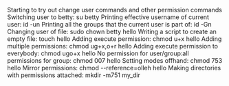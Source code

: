 Starting to try out change user commands and other permission commands
Switching user to betty: su betty
Printing effective username of current user: id -un
Printing all the groups that the current user is part of: id -Gn
Changing user of file: sudo chown betty hello
Writing a script to create an empty file: touch hello
Adding execute permission:  chmod u+x hello
Adding multiple permissions: chmod ug+x,o+r hello
Adding execute permission to everybody: chmod ugo+x hello
No permission for user/group:all permissions for group: chmod 007 hello
Setting modes offhand: chmod 753 hello
Mirror permissions: chmod --reference=olleh hello
Making directories with permissions attached: mkdir -m751 my_dir
